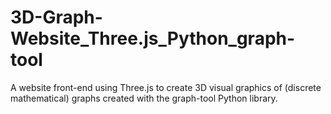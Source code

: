 # 3D-Graph-Website_Three.js_Python_graph-tool
A website front-end using Three.js to create 3D visual graphics of (discrete mathematical) graphs created with the graph-tool Python library.
